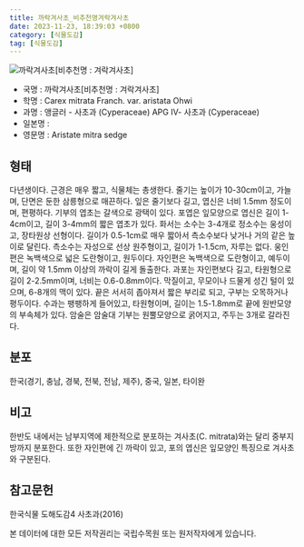 ```yaml
---
title: 까락겨사초_비추천명겨락겨사초
date: 2023-11-23, 18:39:03 +0800
category: [식물도감]
tag: [식물도감]
---
```




![까락겨사초[비추천명 : 겨락겨사초]](http://www.nature.go.kr/fileUpload/plants/basic/illustration/9845_illustration_th2.jpg)
- 국명 : 까락겨사초[비추천명 : 겨락겨사초]
- 학명 : Carex mitrata Franch. var. aristata Ohwi
- 과명 : 앵글러 - 사초과 (Cyperaceae) APG Ⅳ- 사초과 (Cyperaceae)
- 일본명 : 
- 영문명 : Aristate mitra sedge


## 형태
다년생이다. 근경은 매우 짧고, 식물체는 총생한다. 줄기는 높이가 10-30cm이고, 가늘며, 단면은 둔한 삼릉형으로 매끈하다. 잎은 줄기보다 길고, 엽신은 너비 1.5mm 정도이며, 편평하다. 기부의 엽초는 갈색으로 광택이 있다. 포엽은 잎모양으로 엽신은 길이 1-4cm이고, 길이 3-4mm의 짧은 엽초가 있다. 화서는 소수는 3-4개로 정소수는 웅성이고, 장타원상 선형이다. 길이가 0.5-1cm로 매우 짧아서 측소수보다 낮거나 거의 같은 높이로 달린다. 측소수는 자성으로 선상 원주형이고, 길이가 1-1.5cm, 자루는 없다. 웅인편은 녹백색으로 넓은 도란형이고, 원두이다. 자인편은 녹백색으로 도란형이고, 예두이며, 길이 약 1.5mm 이상의 까락이 길게 돌출한다. 과포는 자인편보다 길고, 타원형으로 길이 2-2.5mm이며, 너비는 0.6-0.8mm이다. 막질이고, 무모이나 드물게 성긴 털이 있으며, 6-8개의 맥이 있다. 끝은 서서히 좁아져서 짧은 부리로 되고, 구부는 오목하거나 평두이다. 수과는 팽팽하게 들어있고, 타원형이며, 길이는 1.5-1.8mm로 끝에 원반모양의 부속체가 있다. 암술은 암술대 기부는 원뿔모양으로 굵어지고, 주두는 3개로 갈라진다.
## 분포
한국(경기, 충남, 경북, 전북, 전남, 제주), 중국, 일본, 타이완
## 비고
한반도 내에서는 남부지역에 제한적으로 분포하는 겨사초(C. mitrata)와는 달리 중부지방까지 분포한다. 또한 자인편에 긴 까락이 있고, 포의 엽신은 잎모양인 특징으로 겨사초와 구분된다.
## 참고문헌
한국식물 도해도감4 사초과(2016)






본 데이터에 대한 모든 저작권리는 국립수목원 또는 원저작자에게 있습니다.
